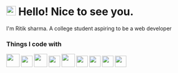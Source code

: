 # <img src="https://raw.githubusercontent.com/Tarikul-Islam-Anik/Animated-Fluent-Emojis/master/Emojis/Smilies/Smiling%20Face%20with%20Sunglasses.png" alt="Smiling Face with Sunglasses" width="25" height="25" /> Hello! Nice to see you.
I'm Ritik sharma. A college student aspiring to be a web developer

<h3>Things I code with</h3>
<p>
  <img margin="6px" width="35px" src="https://cdn.jsdelivr.net/gh/devicons/devicon@latest/icons/cplusplus/cplusplus-original.svg" />          
  <img margin="6px" width="30px" src="https://cdn.jsdelivr.net/gh/devicons/devicon@latest/icons/html5/html5-original.svg" />
  <img margin="6px" width="35px" src="https://cdn.jsdelivr.net/gh/devicons/devicon@latest/icons/tailwindcss/tailwindcss-original.svg" />          
  <img margin="6px" width="30px" src="https://cdn.jsdelivr.net/gh/devicons/devicon@latest/icons/javascript/javascript-original.svg" />
  <img margin="6px" width="35px" src="https://cdn.jsdelivr.net/gh/devicons/devicon@latest/icons/react/react-original.svg" />          
  <img margin="6px" width="30px" src="https://cdn.jsdelivr.net/gh/devicons/devicon@latest/icons/express/express-original-wordmark.svg" />
  <img margin="6px" width="30px" src="https://cdn.jsdelivr.net/gh/devicons/devicon@latest/icons/mysql/mysql-plain-wordmark.svg" />
  <img margin="6px" width="30px" src="https://cdn.jsdelivr.net/gh/devicons/devicon@latest/icons/postgresql/postgresql-plain-wordmark.svg" />        
  <img margin="6px" width="30px" src="https://cdn.jsdelivr.net/gh/devicons/devicon@latest/icons/git/git-plain-wordmark.svg" />          
</p>
